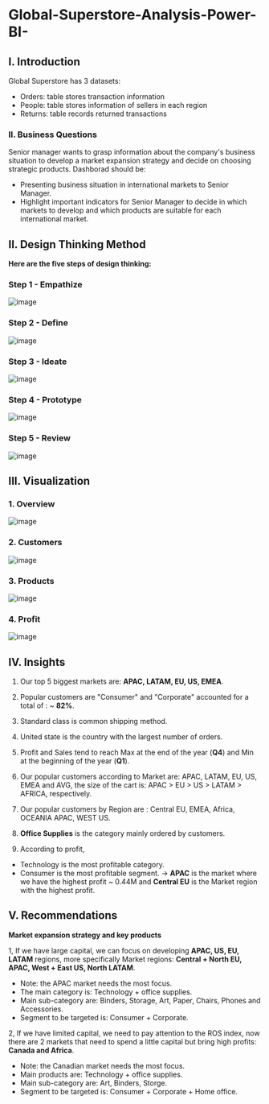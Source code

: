 # Global-Superstore-Analysis-Power-BI-
## I. Introduction
Global Superstore has 3 datasets:
- Orders: table stores transaction information
- People: table stores information of sellers in each region
- Returns: table records returned transactions
### II. Business Questions
Senior manager wants to grasp information about the company's business situation to develop a market expansion strategy and decide on choosing strategic products.
Dashborad should be:
- Presenting business situation in international markets to Senior Manager.
- Highlight important indicators for Senior Manager to decide in which markets to develop and which products are suitable for each international market.
## II. Design Thinking Method
**Here are the five steps of design thinking:**
### Step 1 - Empathize
![image](https://user-images.githubusercontent.com/101726623/235493835-edca68d7-d0b1-4f1c-9ca7-1d7da3e30ac8.png) 

### Step 2 - Define
![image](https://user-images.githubusercontent.com/101726623/235493010-91e6a488-f9b2-4570-9837-b7e945f9fc72.png)

### Step 3 - Ideate
![image](https://user-images.githubusercontent.com/101726623/235493072-e52069eb-196d-40d6-8191-0f116fc00249.png)

### Step 4 - Prototype
![image](https://user-images.githubusercontent.com/101726623/235493217-979bea4d-019b-414e-a94b-f1794b95eccf.png)

### Step 5 - Review
![image](https://user-images.githubusercontent.com/101726623/235493257-a4fff02c-da02-4e4c-87bf-62b454905e67.png)

## III. Visualization
### 1. Overview
![image](https://github.com/user-attachments/assets/7906f8bc-0a49-4d18-a8d9-e2244323095c)



### 2. Customers
![image](https://github.com/user-attachments/assets/22b32901-3848-4362-9259-f8c3863d262c)



### 3. Products
![image](https://github.com/user-attachments/assets/7dd7ac5b-62a7-40ba-9f62-0fb84b76dc46)



### 4. Profit
![image](https://github.com/user-attachments/assets/5e3e6741-f879-4fd2-bc0c-bea450e7aafe)



## IV. Insights
1. Our top 5 biggest markets are: **APAC, LATAM, EU, US, EMEA**.

2. Popular customers are "Consumer" and "Corporate" accounted for a total of : ~ **82%**.

3. Standard class is common shipping method.

4. United state is the country with the largest number of orders.

5. Profit and Sales tend to reach Max at the end of the year (**Q4**) and Min at the beginning of the year (**Q1**).

6. Our popular customers according to Market are: APAC, LATAM, EU, US, EMEA and AVG, the size of the cart is: APAC > EU > US > LATAM > AFRICA, respectively.

7. Our popular customers by Region are : Central EU, EMEA, Africa, OCEANIA APAC, WEST US.

8. **Office Supplies** is the category mainly ordered by customers.

9. According to profit,
* Technology is the most profitable category.
* Consumer is the most profitable segment.
→ **APAC** is the market where we have the highest profit ~ 0.44M and **Central EU** is the Market region with the highest profit.


## V. Recommendations
**Market expansion strategy and key products**

1, If we have large capital, we can focus on developing **APAC, US, EU, LATAM** regions, more specifically Market regions: **Central + North EU, APAC, West + East US, North LATAM**.
* Note: the APAC market needs the most focus.
* The main category is: Technology + office supplies.
* Main sub-category are: Binders, Storage, Art, Paper, Chairs, Phones and Accessories. 
* Segment to be targeted is: Consumer + Corporate.

2, If we have limited capital, we need to pay attention to the ROS index, now there are 2 markets that need to spend a little capital but bring high profits: **Canada and Africa**.
* Note: the Canadian market needs the most focus.
* Main products are: Technology + office supplies.
* Main sub-category are: Art, Binders, Storge. 
* Segment to be targeted is: Consumer + Corporate + Home office.


